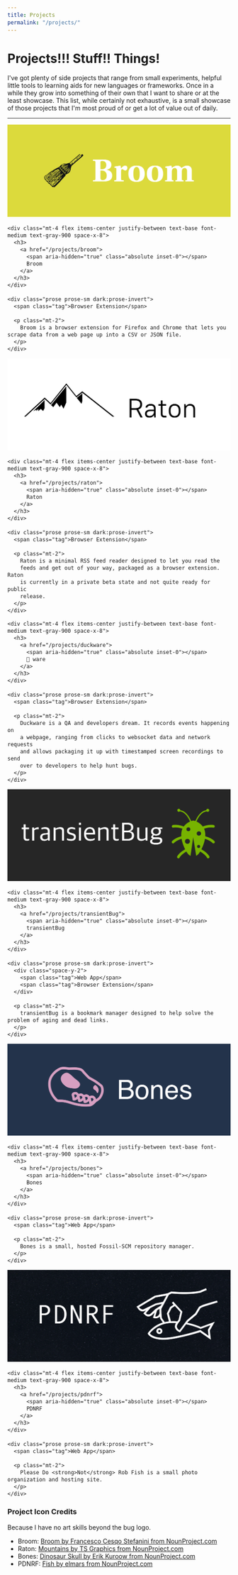 ```yaml
---
title: Projects
permalink: "/projects/"
---
```


# Projects!!! Stuff!! Things!

I've got plenty of side projects that range from small experiments, helpful
little tools to learning aids for new languages or frameworks. Once in a
while they grow into something of their own that I want to share or at the
least showcase. This list, while certainly not exhaustive, is a small showcase
of those projects that I'm most proud of or get a lot of value out of daily.

<hr />

<div class="mt-6 grid grid-cols-1 gap-x-8 gap-y-8 sm:grid-cols-2 sm:gap-y-10 lg:grid-cols-3 not-prose">
  <div class="relative group">
    <div class="overflow-hidden bg-gray-100">
      <img src="/assets/projects/broom/cover.png" alt="Broom cover image" class="object-center object-cover">
    </div>

    <div class="mt-4 flex items-center justify-between text-base font-medium text-gray-900 space-x-8">
      <h3>
        <a href="/projects/broom">
          <span aria-hidden="true" class="absolute inset-0"></span>
          Broom
        </a>
      </h3>
    </div>

    <div class="prose prose-sm dark:prose-invert">
      <span class="tag">Browser Extension</span>

      <p class="mt-2">
        Broom is a browser extension for Firefox and Chrome that lets you scrape data from a web page up into a CSV or JSON file.
      </p>
    </div>
  </div>

  <div class="relative group">
    <div class="overflow-hidden bg-gray-100">
      <img src="/assets/projects/raton/cover.png" alt="Raton cover image" class="object-center object-cover">
    </div>

    <div class="mt-4 flex items-center justify-between text-base font-medium text-gray-900 space-x-8">
      <h3>
        <a href="/projects/raton">
          <span aria-hidden="true" class="absolute inset-0"></span>
          Raton
        </a>
      </h3>
    </div>

    <div class="prose prose-sm dark:prose-invert">
      <span class="tag">Browser Extension</span>

      <p class="mt-2">
        Raton is a minimal RSS feed reader designed to let you read the
        feeds and get out of your way, packaged as a browser extension. Raton
        is currently in a private beta state and not quite ready for public
        release.
      </p>
    </div>
  </div>

  <div class="relative group">
    <!--<div class="overflow-hidden bg-gray-100">-->
      <!--<img src="/assets/projects/duckware/cover.png" alt="Duckware cover image" class="object-center object-cover">-->
    <!--</div>-->

    <div class="mt-4 flex items-center justify-between text-base font-medium text-gray-900 space-x-8">
      <h3>
        <a href="/projects/duckware">
          <span aria-hidden="true" class="absolute inset-0"></span>
          🦆 ware
        </a>
      </h3>
    </div>

    <div class="prose prose-sm dark:prose-invert">
      <span class="tag">Browser Extension</span>

      <p class="mt-2">
        Duckware is a QA and developers dream. It records events happening on
        a webpage, ranging from clicks to websocket data and network requests
        and allows packaging it up with timestamped screen recordings to send
        over to developers to help hunt bugs.
      </p>
    </div>
  </div>

  <div class="relative group">
    <div class="overflow-hidden bg-gray-100">
      <img src="/assets/projects/transientBug/cover.png" alt="transientBug cover image" class="object-center object-cover">
    </div>

    <div class="mt-4 flex items-center justify-between text-base font-medium text-gray-900 space-x-8">
      <h3>
        <a href="/projects/transientBug">
          <span aria-hidden="true" class="absolute inset-0"></span>
          transientBug
        </a>
      </h3>
    </div>

    <div class="prose prose-sm dark:prose-invert">
      <div class="space-y-2">
        <span class="tag">Web App</span>
        <span class="tag">Browser Extension</span>
      </div>

      <p class="mt-2">
        transientBug is a bookmark manager designed to help solve the problem of aging and dead links.
      </p>
    </div>
  </div>

  <div class="relative group">
    <div class="overflow-hidden bg-gray-100">
      <img src="/assets/projects/bones/cover.png" alt="Bones cover image" class="object-center object-cover">
    </div>

    <div class="mt-4 flex items-center justify-between text-base font-medium text-gray-900 space-x-8">
      <h3>
        <a href="/projects/bones">
          <span aria-hidden="true" class="absolute inset-0"></span>
          Bones
        </a>
      </h3>
    </div>

    <div class="prose prose-sm dark:prose-invert">
      <span class="tag">Web App</span>

      <p class="mt-2">
        Bones is a small, hosted Fossil-SCM repository manager.
      </p>
    </div>
  </div>

  <div class="relative group">
    <div class="overflow-hidden bg-gray-100">
      <img src="/assets/projects/pdnrf/cover.png" alt="Please do not rob fish cover image" class="object-center object-cover">
    </div>

    <div class="mt-4 flex items-center justify-between text-base font-medium text-gray-900 space-x-8">
      <h3>
        <a href="/projects/pdnrf">
          <span aria-hidden="true" class="absolute inset-0"></span>
          PDNRF
        </a>
      </h3>
    </div>

    <div class="prose prose-sm dark:prose-invert">
      <span class="tag">Web App</span>

      <p class="mt-2">
        Please Do <strong>Not</strong> Rob Fish is a small photo organization and hosting site.
      </p>
    </div>
  </div>
</div>

### Project Icon Credits
Because I have no art skills beyond the bug logo.

- <span class="text-xs font-mono">Broom: <a href="https://thenounproject.com/icon/broom-302960/">Broom by Francesco Cesqo Stefanini from NounProject.com</a></span>
- <span class="text-xs font-mono">Raton: <a href="https://thenounproject.com/icon/mountains-542371/">Mountains by TS Graphics from NounProject.com</a></span>
- <span class="text-xs font-mono">Bones: <a href="https://thenounproject.com/icon/dinosaur-skull-347287/">Dinosaur Skull by Erik Kuroow from NounProject.com</a></span>
- <span class="text-xs font-mono">PDNRF: <a href="https://thenounproject.com/icon/fish-554779/">Fish by elmars from NounProject.com</a></span>
